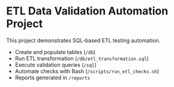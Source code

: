 # ETL Data Validation Automation Project

This project demonstrates SQL-based ETL testing automation.  
- Create and populate tables (`/db`)  
- Run ETL transformation (`/db/etl_transformation.sql`)  
- Execute validation queries (`/sql`)  
- Automate checks with Bash (`/scripts/run_etl_checks.sh`)  
- Reports generated in `/reports`
